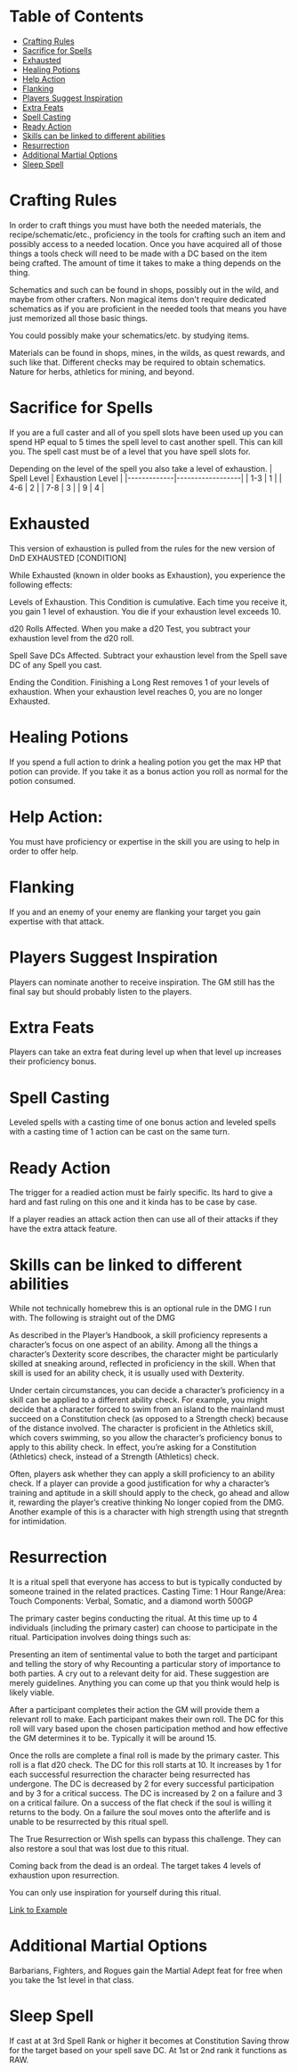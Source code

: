# Table of Contents
- [Crafting Rules](#Crafting-Rules)
- [Sacrifice for Spells](#Sacrifice-for-Spells)
- [Exhausted](#Exhausted)
- [Healing Potions](#Healing-Potions)
- [Help Action](#Help-Action)
- [Flanking](#Flanking)
- [Players Suggest Inspiration](#Players-Suggest-Inspiration)
- [Extra Feats](#Extra-Feats)
- [Spell Casting](#Spell-Casting)
- [Ready Action](#Ready-Action)
- [Skills can be linked to different abilities](#Skills-can-be-linked-to-different-abilities)
- [Resurrection](#Resurrection)
- [Additional Martial Options](#Additional-Martial-Options)
- [Sleep Spell](#Sleep-Spell)

# Crafting Rules
In order to craft things you must have both the needed materials, the recipe/schematic/etc., proficiency in the tools for crafting such an item and possibly access to a needed location. Once you have acquired all of those things a tools check will need to be made with a DC based on the item being crafted. The amount of time it takes to make a thing depends on the thing.

Schematics and such can be found in shops, possibly out in the wild, and maybe from other crafters. Non magical items don't require dedicated schematics as if you are proficient in the needed tools that means you have just memorized all those basic things. 

You could possibly make your schematics/etc. by studying items.

Materials can be found in shops, mines, in the wilds, as quest rewards, and such like that. Different checks may be required to obtain schematics. Nature for herbs, athletics for mining, and beyond. 

# Sacrifice for Spells
If you are a full caster and all of you spell slots have been used up you can spend HP equal to 5 times the spell level to cast another spell. This can kill you. The spell cast must be of a level that you have spell slots for.

Depending on the level of the spell you also take a level of exhaustion. 
| Spell Level | Exhaustion Level |
|-------------|------------------|
| 1-3         | 1                |
| 4-6         | 2                |
| 7-8         | 3                |
| 9           | 4                |

# Exhausted
This version of exhaustion is pulled from the rules for the new version of DnD
EXHAUSTED [CONDITION]

While Exhausted (known in older books as Exhaustion), you experience the following effects:

Levels of Exhaustion. This Condition is cumulative. Each time you receive it, you gain 1 level of exhaustion. You die if your exhaustion level exceeds 10.

d20 Rolls Affected. When you make a d20 Test, you subtract your exhaustion level from the d20 roll.

Spell Save DCs Affected. Subtract your exhaustion level from the Spell save DC of any Spell you cast.

Ending the Condition. Finishing a Long Rest removes 1 of your levels of exhaustion. When your exhaustion level reaches 0, you are no longer Exhausted. 

# Healing Potions
If you spend a full action to drink a healing potion you get the max HP that potion can provide. If you take it as a bonus action you roll as normal for the potion consumed. 

# Help Action:
You must have proficiency or expertise in the skill you are using to help in order to offer help. 

# Flanking
If you and an enemy of your enemy are flanking your target you gain expertise with that attack. 

# Players Suggest Inspiration
Players can nominate another to receive inspiration. The GM still has the final say but should probably listen to the players. 

# Extra Feats
Players can take an extra feat during level up when that level up increases their proficiency bonus. 

# Spell Casting
Leveled spells with a casting time of one bonus action and leveled spells with a casting time of 1 action can be cast on the same turn. 

# Ready Action
The trigger for a readied action must be fairly specific. Its hard to give a hard and fast ruling on this one and it kinda has to be case by case. 

If a player readies an attack action then can use all of their attacks if they have the extra attack feature. 

# Skills can be linked to different abilities
While not technically homebrew this is an optional rule in the DMG I run with. The following is straight out of the DMG

As described in the Player’s Handbook, a skill proficiency represents a character’s focus on one aspect of an ability. Among all the things a character’s Dexterity score describes, the character might be particularly skilled at sneaking around, reflected in proficiency in the skill. When that skill is used for an ability check, it is usually used with Dexterity.

Under certain circumstances, you can decide a character’s proficiency in a skill can be applied to a different ability check. For example, you might decide that a character forced to swim from an island to the mainland must succeed on a Constitution check (as opposed to a Strength check) because of the distance involved. The character is proficient in the Athletics skill, which covers swimming, so you allow the character’s proficiency bonus to apply to this ability check. In effect, you’re asking for a Constitution (Athletics) check, instead of a Strength (Athletics) check.

Often, players ask whether they can apply a skill proficiency to an ability check. If a player can provide a good justification for why a character’s training and aptitude in a skill should apply to the check, go ahead and allow it, rewarding the player’s creative thinking 
No longer copied from the DMG. Another example of this is a character with high strength using that stregnth for intimidation.

# Resurrection
It is a ritual spell that everyone has access to but is typically conducted by someone trained in the related practices. 
Casting Time: 1 Hour
Range/Area: Touch
Components: Verbal, Somatic, and a diamond worth 500GP

The primary caster begins conducting the ritual. At this time up to 4 individuals (including the primary caster) can choose to participate in the ritual. Participation involves doing things such as:
    
Presenting an item of sentimental value to both the target and participant and telling the story of why
Recounting a particular story of importance to both parties.
A cry out to a relevant deity for aid.
These suggestion are merely guidelines. Anything you can come up that you think would help is likely viable. 

After a participant completes their action the GM will provide them a relevant roll to make. Each participant makes their own roll. The DC for this roll will vary based upon the chosen participation method and how effective the GM determines it to be. Typically it will be around 15. 

Once the rolls are complete a final roll is made by the primary caster. This roll is a flat d20 check. The DC for this roll starts at 10. It increases by 1 for each successful resurrection the character being resurrected has undergone. The DC is decreased by 2 for every successful participation and by 3 for a critical success. The DC is increased by 2 on a failure and 3 on a critical failure. On a success of the flat check if the soul is willing it returns to the body. On a failure the soul moves onto the afterlife and is unable to be resurrected by this ritual spell. 

The True Resurrection or Wish spells can bypass this challenge. They can also restore a soul that was lost due to this ritual. 

Coming back from the dead is an ordeal. The target takes 4 levels of exhaustion upon resurrection. 

You can only use inspiration for yourself during this ritual.

[Link to Example](https://www.reddit.com/r/criticalrole/comments/5q03b5/comment/dcv7wa4/) 

# Additional Martial Options
Barbarians, Fighters, and Rogues gain the Martial Adept feat for free when you take the 1st level in that class. 

# Sleep Spell
If cast at at 3rd Spell Rank or higher it becomes at Constitution Saving throw for the target based on your spell save DC. At 1st or 2nd rank it functions as RAW.

